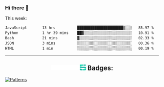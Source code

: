 ### Hi there 👋

This week:
<!--START_SECTION:waka-->

```txt
JavaScript       13 hrs          █████████████████████▒░░░   85.97 %
Python           1 hr 39 mins    ██▓░░░░░░░░░░░░░░░░░░░░░░   10.91 %
Bash             21 mins         ▓░░░░░░░░░░░░░░░░░░░░░░░░   02.33 %
JSON             3 mins          ░░░░░░░░░░░░░░░░░░░░░░░░░   00.36 %
HTML             1 min           ░░░░░░░░░░░░░░░░░░░░░░░░░   00.19 %
```

<!--END_SECTION:waka-->

---

<h2 style="text-align:center; font-weight: bold;" align="center"><img src="https://github.com/layer5io/layer5/blob/master/.github/assets/images/layer5/layer5-light-no-trim.svg" width="115px"> Badges: </h2>

<a href= "https://meshery.layer5.io/user/04079145-d65d-4d0f-a40e-533d358bea83?tab=badges"><img height="224px" src = "https://badges.layer5.io/assets/badges/patterns/patterns.png" alt = "Patterns" /></a>
